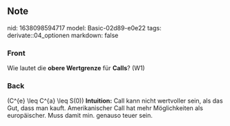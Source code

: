 ## Note
nid: 1638098594717
model: Basic-02d89-e0e22
tags: derivate::04_optionen
markdown: false

### Front
Wie lautet die <b>obere Wertgrenze</b> für <b>Calls</b>? (W1)

### Back
\(C^{e} \leq C^{a} \leq S(0)\) <b>Intuition:</b> Call kann nicht
wertvoller sein, als das Gut, dass man kauft. Amerikanischer Call
hat mehr Möglichkeiten als europäischer. Muss damit min. genauso
teuer sein.
